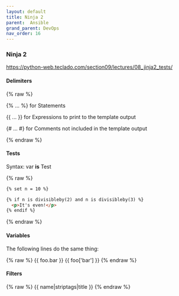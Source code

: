 ```yaml
---
layout: default
title: Ninja 2
parent:  Ansible
grand_parent: DevOps
nav_order: 16
---
```



### Ninja 2

https://python-web.teclado.com/section09/lectures/08_jinja2_tests/

#### Delimiters
{% raw %}

{% ... %} for Statements

{{ ... }} for Expressions to print to the template output

{# ... #} for Comments not included in the template output

{% endraw %}

#### Tests
Syntax:  var **is** Test

{% raw %}
~~~html
{% set n = 10 %}

{% if n is divisibleby(2) and n is divisibleby(3) %}
  <p>It's even!</p>
{% endif %}
~~~
{% endraw %}

#### Variables
The following lines do the same thing:

{% raw %}
{{ foo.bar }}
{{ foo['bar'] }}
{% endraw %}

#### Filters

{% raw %}
{{ name|striptags|title }} 
{% endraw %}
